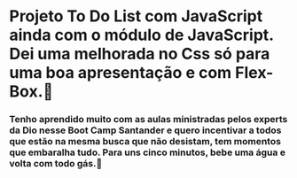 # Projeto To Do List com JavaScript ainda com o módulo de JavaScript. Dei uma melhorada no Css só para uma boa apresentação e com Flex-Box.:signal_strength:

### Tenho aprendido muito com as aulas ministradas pelos experts da Dio nesse Boot Camp Santander e quero incentivar a todos que estão na mesma busca que não desistam, tem momentos que embaralha tudo. Para uns cinco minutos, bebe uma água e volta com todo gás.:triumph:



[^Edson França Vasconcelos:]: 

